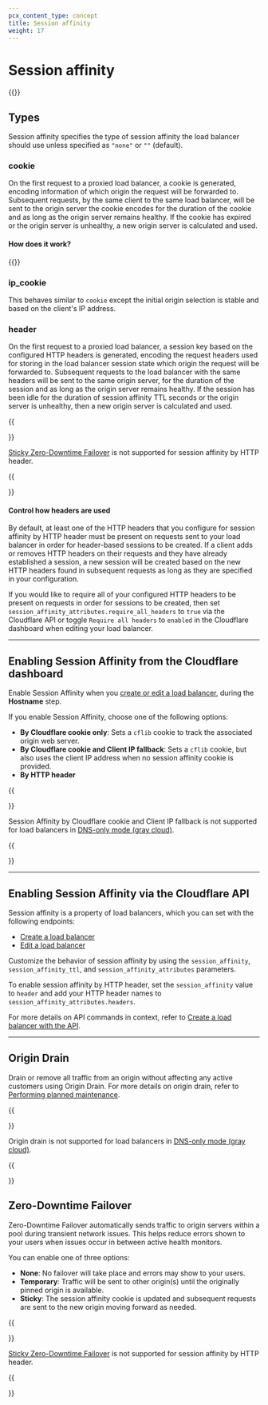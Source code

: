 ```yaml
---
pcx_content_type: concept
title: Session affinity
weight: 17
---
```


# Session affinity

{{<render file="_session-affinity-definition.md">}}

## Types

Session affinity specifies the type of session affinity the load balancer should use unless specified as `"none"` or `""` (default).

### cookie

On the first request to a proxied load balancer, a cookie is generated, encoding information of which origin the request will be forwarded to. Subsequent requests, by the same client to the same load balancer, will be sent to the origin server the cookie encodes for the duration of the cookie and as long as the origin server remains healthy. If the cookie has expired or the origin server is unhealthy, a new origin server is calculated and used.

#### How does it work?

{{<render file="_session-affinity-by-cookie-process.md">}}

### ip_cookie

This behaves similar to `cookie` except the initial origin selection is stable and based on the client's IP address.

### header

On the first request to a proxied load balancer, a session key based on the configured HTTP headers is generated, encoding the request headers used for storing in the load balancer session state which origin the request will be forwarded to. Subsequent requests to the load balancer with the same headers will be sent to the same origin server, for the duration of the session and as long as the origin server remains healthy. If the session has been idle for the duration of session affinity TTL seconds or the origin server is unhealthy, then a new origin server is calculated and used.

{{<Aside type="note">}}

[Sticky Zero-Downtime Failover](/load-balancing/understand-basics/session-affinity/#zero-downtime-failover) is not supported for session affinity by HTTP header.

{{</Aside>}}

#### Control how headers are used

By default, at least one of the HTTP headers that you configure for session affinity by HTTP header must be present on requests sent to your load balancer in order for header-based sessions to be created. If a client adds or removes HTTP headers on their requests and they have already established a session, a new session will be created based on the new HTTP headers found in subsequent requests as long as they are specified in your configuration.

If you would like to require all of your configured HTTP headers to be present on requests in order for sessions to be created, then set `session_affinity_attributes.require_all_headers` to `true` via the Cloudflare API or toggle `Require all headers` to `enabled` in the Cloudflare dashboard when editing your load balancer.

---

## Enabling Session Affinity from the Cloudflare dashboard

Enable Session Affinity when you [create or edit a load balancer](/load-balancing/how-to/create-load-balancer/), during the **Hostname** step.

If you enable Session Affinity, choose one of the following options:

- **By Cloudflare cookie only**: Sets a `cflib` cookie to track the associated origin web server.
- **By Cloudflare cookie and Client IP fallback**: Sets a `cflib` cookie, but also uses the client IP address when no session affinity cookie is provided.
- **By HTTP header**

{{<Aside type="warning" header="Important">}}

Session Affinity by Cloudflare cookie and Client IP fallback is not supported for load balancers in [DNS-only mode (gray cloud)](/load-balancing/understand-basics/proxy-modes/).

{{</Aside>}}

---

## Enabling Session Affinity via the Cloudflare API

Session affinity is a property of load balancers, which you can set with the following endpoints:

- [Create a load balancer](/api/operations/load-balancers-create-load-balancer)
- [Edit a load balancer](/api/operations/load-balancers-update-load-balancer)

Customize the behavior of session affinity by using the `session_affinity`, `session_affinity_ttl`, and `session_affinity_attributes` parameters.

To enable session affinity by HTTP header, set the `session_affinity` value to `header` and add your
HTTP header names to `session_affinity_attributes.headers`.

For more details on API commands in context, refer to [Create a load balancer with the API](/load-balancing/how-to/create-load-balancer/).

---

## Origin Drain

Drain or remove all traffic from an origin without affecting any active customers using Origin Drain. For more details on origin drain, refer to [Performing planned maintenance](/load-balancing/additional-options/planned-maintenance/#gradual-rotation).

{{<Aside type="warning" header="Important">}}

Origin drain is not supported for load balancers in [DNS-only mode (gray cloud)](/load-balancing/understand-basics/proxy-modes/).

{{</Aside>}}

## Zero-Downtime Failover

Zero-Downtime Failover automatically sends traffic to origin servers within a pool during transient network issues. This helps reduce errors shown to your users when issues occur in between active health monitors. 

You can enable one of three options:

- **None**: No failover will take place and errors may show to your users.
- **Temporary**: Traffic will be sent to other origin(s) until the originally pinned origin is available.
- **Sticky**: The session affinity cookie is updated and subsequent requests are sent to the new origin moving forward as needed.

{{<Aside type="note">}}

[Sticky Zero-Downtime Failover](/load-balancing/understand-basics/session-affinity/#zero-downtime-failover) is not supported for session affinity by HTTP header.

{{</Aside>}}
